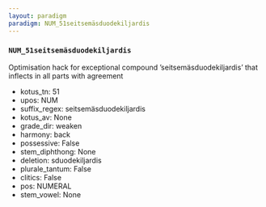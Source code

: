 ```yaml
---
layout: paradigm
paradigm: NUM_51seitsemäsduodekiljardis
---
```

### ` NUM_51seitsemäsduodekiljardis `

Optimisation hack for exceptional compound ’seitsemäsduodekiljardis’ that inflects in all parts with agreement
* kotus_tn: 51
* upos: NUM
* suffix_regex: seitsemäsduodekiljardis
* kotus_av: None
* grade_dir: weaken
* harmony: back
* possessive: False
* stem_diphthong: None
* deletion: sduodekiljardis
* plurale_tantum: False
* clitics: False
* pos: NUMERAL
* stem_vowel: None
